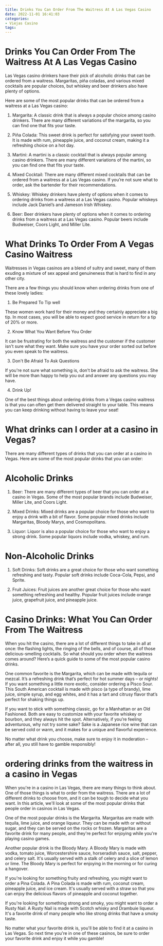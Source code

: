 ```yaml
---
title: Drinks You Can Order From The Waitress At A Las Vegas Casino 
date: 2022-11-01 16:41:03
categories:
- Viejas Casino
tags:
---
```



#  Drinks You Can Order From The Waitress At A Las Vegas Casino 

Las Vegas casino drinkers have their pick of alcoholic drinks that can be ordered from a waitress. Margaritas, piña coladas, and various mixed cocktails are popular choices, but whiskey and beer drinkers also have plenty of options.

Here are some of the most popular drinks that can be ordered from a waitress at a Las Vegas casino:

1. Margarita: A classic drink that is always a popular choice among casino drinkers. There are many different variations of the margarita, so you can find one that fits your taste.

2. Piña Colada: This sweet drink is perfect for satisfying your sweet tooth. It is made with rum, pineapple juice, and coconut cream, making it a refreshing choice on a hot day.

3. Martini: A martini is a classic cocktail that is always popular among casino drinkers. There are many different variations of the martini, so you can find one that fits your taste.

4. Mixed Cocktail: There are many different mixed cocktails that can be ordered from a waitress at a Las Vegas casino. If you’re not sure what to order, ask the bartender for their recommendations.

5. Whiskey: Whiskey drinkers have plenty of options when it comes to ordering drinks from a waitress at a Las Vegas casino. Popular whiskeys include Jack Daniel’s and Jameson Irish Whiskey.

6. Beer: Beer drinkers have plenty of options when it comes to ordering drinks from a waitress at a Las Vegas casino. Popular beers include Budweiser, Coors Light, and Miller Lite.

#  What Drinks To Order From A Vegas Casino Waitress

Waitresses in Vegas casinos are a blend of sultry and sweet, many of them exuding a mixture of sex appeal and genuineness that is hard to find in any other city.

There are a few things you should know when ordering drinks from one of these lovely ladies:

1. Be Prepared To Tip well

These women work hard for their money and they certainly appreciate a big tip. In most cases, you will be able to expect good service in return for a tip of 20% or more.

2. Know What You Want Before You Order

It can be frustrating for both the waitress and the customer if the customer isn't sure what they want. Make sure you have your order sorted out before you even speak to the waitress.

3. Don't Be Afraid To Ask Questions

If you're not sure what something is, don't be afraid to ask the waitress. She will be more than happy to help you out and answer any questions you may have.

4. Drink Up!

One of the best things about ordering drinks from a Vegas casino waitress is that you can often get them delivered straight to your table. This means you can keep drinking without having to leave your seat!

#  What drinks can I order at a casino in Vegas? 

There are many different types of drinks that you can order at a casino in Vegas. Here are some of the most popular drinks that you can order:

# Alcoholic Drinks 

1. Beer: There are many different types of beer that you can order at a casino in Vegas. Some of the most popular brands include Budweiser, Miller Lite, and Coors Light.

2. Mixed Drinks: Mixed drinks are a popular choice for those who want to enjoy a drink with a bit of flavor. Some popular mixed drinks include Margaritas, Bloody Marys, and Cosmopolitans.

3. Liquor: Liquor is also a popular choice for those who want to enjoy a strong drink. Some popular liquors include vodka, whiskey, and rum. 

# Non-Alcoholic Drinks 

1. Soft Drinks: Soft drinks are a great choice for those who want something refreshing and tasty. Popular soft drinks include Coca-Cola, Pepsi, and Sprite.

2. Fruit Juices: Fruit juices are another great choice for those who want something refreshing and healthy. Popular fruit juices include orange juice, grapefruit juice, and pineapple juice.

#  Casino Drinks: What You Can Order From The Waitress 

When you hit the casino, there are a lot of different things to take in all at once: the flashing lights, the ringing of the bells, and of course, all of those delicious-smelling cocktails. So what should you order when the waitress comes around? Here’s a quick guide to some of the most popular casino drinks.

One common favorite is the Margarita, which can be made with tequila or mezcal. It’s a refreshing drink that’s perfect for hot summer days – or nights! If you want something a little more exotic, consider ordering a Pisco Sour. This South American cocktail is made with pisco (a type of brandy), lime juice, simple syrup, and egg whites, and it has a tart and citrusy flavor that’s perfect for shaking things up.

If you want to stick with something classic, go for a Manhattan or an Old Fashioned. Both are easy to customize with your favorite whiskey or bourbon, and they always hit the spot. Alternatively, if you’re feeling adventurous, why not try some sake? Sake is a Japanese rice wine that can be served cold or warm, and it makes for a unique and flavorful experience.

No matter what drink you choose, make sure to enjoy it in moderation – after all, you still have to gamble responsibly!

#   ordering drinks from the waitress in a casino in Vegas

When you're in a casino in Las Vegas, there are many things to think about. One of those things is what to order from the waitress. There are a lot of different drinks to choose from, and it can be tough to decide what you want. In this article, we'll look at some of the most popular drinks that people order in casinos in Las Vegas.

One of the most popular drinks is the Margarita. Margaritas are made with tequila, lime juice, and orange liqueur. They can be made with or without sugar, and they can be served on the rocks or frozen. Margaritas are a favorite drink for many people, and they're perfect for enjoying while you're playing casino games.

Another popular drink is the Bloody Mary. A Bloody Mary is made with vodka, tomato juice, Worcestershire sauce, horseradish sauce, salt, pepper, and celery salt. It's usually served with a stalk of celery and a slice of lemon or lime. The Bloody Mary is perfect for enjoying in the morning or for curing a hangover.

If you're looking for something fruity and refreshing, you might want to order a Pina Colada. A Pina Colada is made with rum, coconut cream, pineapple juice, and ice cream. It's usually served with a straw so that you can enjoy the delicious flavors of pineapple and coconut together.

If you're looking for something strong and smoky, you might want to order a Rusty Nail. A Rusty Nail is made with Scotch whisky and Drambuie liqueur. It's a favorite drink of many people who like strong drinks that have a smoky taste.

No matter what your favorite drink is, you'll be able to find it at a casino in Las Vegas. So next time you're in one of these casinos, be sure to order your favorite drink and enjoy it while you gamble!